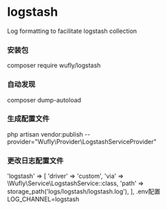 # logstash
Log formatting to facilitate logstash collection

### 安装包
composer require wufly/logstash

### 自动发现
composer dump-autoload 

### 生成配置文件
 php artisan vendor:publish --provider="Wufly\Provider\LogstashServiceProvider"

### 更改日志配置文件
'logstash' => [
    'driver' => 'custom',
    'via'    => \Wufly\Service\LogstashService::class,
    'path'   => storage_path('logs/logstash/logstash.log'),
],
 .env配置 LOG_CHANNEL=logstash      

